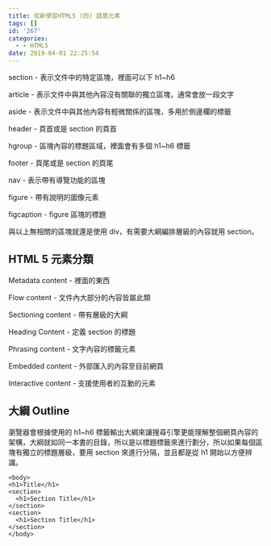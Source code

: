```yaml
---
title: 從新學習HTML5 (四) 語意元素
tags: []
id: '267'
categories:
  - - HTML5
date: 2019-04-01 22:25:54
---
```


section - 表示文件中的特定區塊，裡面可以下 h1~h6

article - 表示文件中與其他內容沒有關聯的獨立區塊，通常會放一段文字

aside - 表示文件中與其他內容有輕微關係的區塊，多用於側邊欄的標籤

header - 頁首或是 section 的頁首

hgroup - 區塊內容的標題區域，裡面會有多個 h1~h6 標籤

footer - 頁尾或是 section 的頁尾

nav - 表示帶有導覽功能的區塊

figure - 帶有說明的圖像元素

figcaption - figure 區塊的標題

與以上無相關的區塊就還是使用 div，有需要大綱編排層級的內容就用 section。

## HTML 5 元素分類

Metadata content - <head> 裡面的東西

Flow content - 文件內大部分的內容皆屬此類

Sectioning content - 帶有層級的大綱

Heading Content - 定義 section 的標題

Phrasing content - 文字內容的標籤元素

Embedded content - 外部匯入的內容至目前網頁

Interactive content - 支援使用者的互動的元素

## 大綱 Outline

瀏覽器會根據使用的 h1~h6 標籤輸出大綱來讓搜尋引擎更能理解整個網頁內容的架構，大綱就如同一本書的目錄，所以是以標題標籤來進行劃分，所以如果每個區塊有獨立的標題層級，要用 section 來進行分隔，並且都是從 h1 開始以方便辨識。

```
<body>
<h1>Title</h1>
<section>
  <h1>Section Title</h1>
</section>
<section>
  <h1>Section Title</h1>
</section>
</body>
```